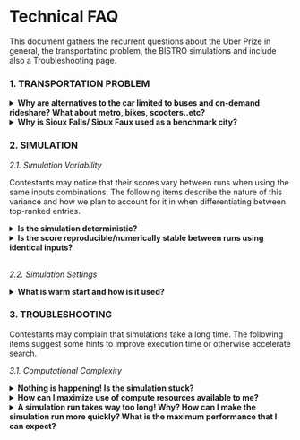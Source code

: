 # Technical FAQ

This document gathers the recurrent questions about the Uber Prize in general, the transportatino problem, the BISTRO simulations and include also a Troubleshooting page.


### 1. TRANSPORTATION PROBLEM
<details>
<summary><strong>Why are alternatives to the car limited to buses and on-demand rideshare? What about metro, bikes, scooters..etc?</strong></summary>
<br>
to be filled
</details>


<details>
<summary><strong>Why is Sioux Falls/ Sioux Faux used as a benchmark city?</strong></summary>
<br>
to be filled
</details>

### 2. SIMULATION

*2.1. Simulation Variability*

Contestants may notice that their scores vary between runs when using the same inputs combinations. The following items describe the nature of this variance and how we plan to account for it in when differentiating between top-ranked entries.

<details>
<summary><strong>Is the simulation deterministic?</strong></summary>
<br>
to be filled
</details>

<details>
<summary><strong>Is the score reproducible/numerically stable between runs using identical inputs?</strong></summary>
<br>
to be filled
</details><br>

*2.2. Simulation Settings*

<details>
<summary><strong>What is warm start and how is it used?</strong></summary>
<br>
to be filled
</details>



### 3. TROUBLESHOOTING

Contestants may complain that simulations take a long time. The following items suggest some hints to improve execution time or otherwise accelerate search.

*3.1. Computational Complexity*

<details>
<summary><strong>Nothing is happening! Is the simulation stuck?</strong></summary>
<br>
to be filled
</details>

<details>
<summary><strong>How can I maximize use of compute resources available to me?</strong></summary>
<br>
to be filled
</details>

<details>
<summary><strong>A simulation run takes way too long! Why? How can I make the simulation run more quickly? What is the maximum performance that I can expect?</summary>
<br>
to be filled
</details>


